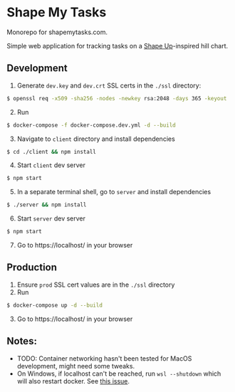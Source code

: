 # Shape My Tasks

Monorepo for shapemytasks.com.

Simple web application for tracking tasks on a [Shape Up](https://basecamp.com/shapeup)-inspired hill chart.

## Development
1. Generate `dev.key` and `dev.crt` SSL certs in the `./ssl` directory:
```bash
$ openssl req -x509 -sha256 -nodes -newkey rsa:2048 -days 365 -keyout ./ssl/dev.key -out ./ssl/dev.crt
```
2. Run
```bash
$ docker-compose -f docker-compose.dev.yml -d --build
```
3. Navigate to `client` directory and install dependencies
```bash
$ cd ./client && npm install
```
4. Start `client` dev server
```bash
$ npm start
```
5. In a separate terminal shell, go to `server` and install dependencies
```bash
$ ./server && npm install
```
6. Start `server` dev server
```bash
$ npm start
```
7. Go to https://localhost/ in your browser

## Production
1. Ensure `prod` SSL cert values are in the `./ssl` directory
2. Run
```bash
$ docker-compose up -d --build
```
3. Go to https://localhost/ in your browser

## Notes:
* TODO: Container networking hasn't been tested for MacOS development, might need some tweaks.
* On Windows, if localhost can't be reached, run `wsl --shutdown` which will also restart docker. See [this issue](https://github.com/microsoft/WSL/issues/4204).